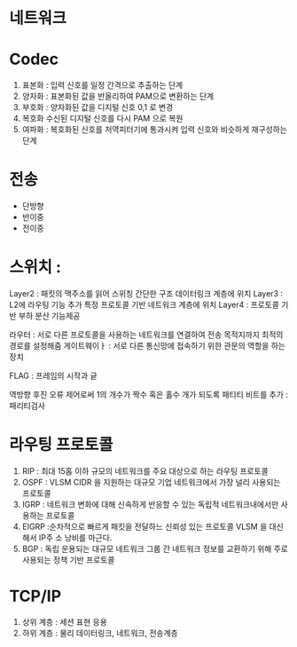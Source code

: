 # 네트워크 

# Codec 
1. 표본화 : 입력 신호를  일정 간격으로 추출하는 단계
2. 양자화 : 표본화된 값을 반올리하여 PAM으로 변환하는 단계
3. 부호화 : 양자화된 값을 디지털 신호 0,1 로 변경 
4. 복호화 수신된 디지털 신호를 다시 PAM 으로 복원
5. 여파화 : 복호화된 신호를 저역피터기에 통과시켜 입력 신호와 비슷하게 재구성하는 단계

# 전송 
- 단방향 
- 반이중 
- 전이중 


# 스위치 :
Layer2 : 패킷의 맥주소를 읽어 스위칭 간단한 구조 데이터링크 계층에 위치
Layer3  : L2에 라우팅 기능 추가 특정 프로토콜 기반 네트워크 계층에 위치
Layer4 : 프로토콜 기반 부하 분산 기능제공

라우터 : 서로 다른 프로토콜을 사용하는 네트워크를 연결하여 전송 목적지까지 최적의 경로를 설정해줌
게이트웨이ㅏ : 서로 다른 통신망에 접속하기 위한 관문의 역할을 하는 장치


FLAG : 프레임의 시작과 긑


역방향 후진 오류 제어로써 1의 개수가 짝수 혹은 홀수 개가 되도록 패티티 비트를 추가
: 패리티검사

# 라우팅 프로토콜 
1. RIP : 최대 15홉 이하 규모의 네트워크를 주요 대상으로 하는 라우팅 프로토콜 
2. OSPF : VLSM CIDR 을 지원하는 대규모 기업 네트워크에서 가장 널리 사용되는 프로토콜 
3. IGRP : 네트워크 변화에 대해 신속하게 반응할 수 있는 독립적 네트워크내에서만 사용하는 프로토콜 
4. EIGRP :순차적으로 빠르게 패킷을 전달하느 신뢰성 있는 프로토콜 VLSM 을 대신해서 IP주 소 낭비를 마근다.
5. BGP : 독립 운용되는 대규모 네트워크 그룹 간 네트워크 정보를 교환하기 위해 주로 사용되는 정책 기반 프로토콜 



# TCP/IP 
1. 상위 계층 : 세션 표현 응용
2. 하위 계층 : 물리 데이터링크, 네트워크, 전송계층

